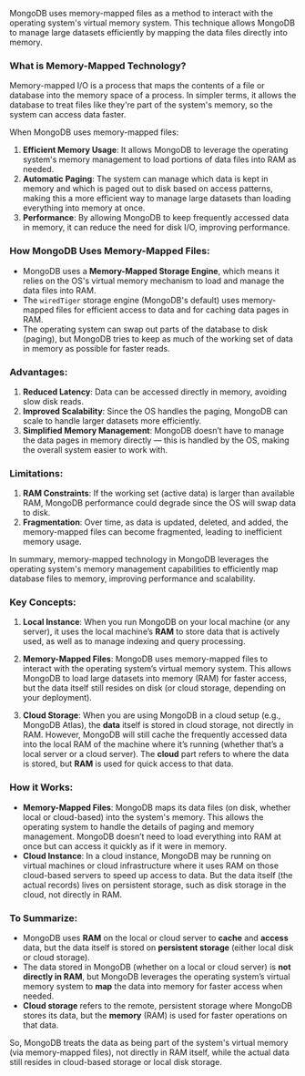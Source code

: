 MongoDB uses memory-mapped files as a method to interact with the operating system's virtual memory system. This technique allows MongoDB to manage large datasets efficiently by mapping the data files directly into memory.

### **What is Memory-Mapped Technology?**

Memory-mapped I/O is a process that maps the contents of a file or database into the memory space of a process. In simpler terms, it allows the database to treat files like they're part of the system's memory, so the system can access data faster.

When MongoDB uses memory-mapped files:

1. **Efficient Memory Usage**: It allows MongoDB to leverage the operating system's memory management to load portions of data files into RAM as needed.
2. **Automatic Paging**: The system can manage which data is kept in memory and which is paged out to disk based on access patterns, making this a more efficient way to manage large datasets than loading everything into memory at once.
3. **Performance**: By allowing MongoDB to keep frequently accessed data in memory, it can reduce the need for disk I/O, improving performance.

### **How MongoDB Uses Memory-Mapped Files**:

- MongoDB uses a **Memory-Mapped Storage Engine**, which means it relies on the OS's virtual memory mechanism to load and manage the data files into RAM.
- The `wiredTiger` storage engine (MongoDB's default) uses memory-mapped files for efficient access to data and for caching data pages in RAM.
- The operating system can swap out parts of the database to disk (paging), but MongoDB tries to keep as much of the working set of data in memory as possible for faster reads.

### **Advantages**:

1. **Reduced Latency**: Data can be accessed directly in memory, avoiding slow disk reads.
2. **Improved Scalability**: Since the OS handles the paging, MongoDB can scale to handle larger datasets more efficiently.
3. **Simplified Memory Management**: MongoDB doesn’t have to manage the data pages in memory directly — this is handled by the OS, making the overall system easier to work with.

### **Limitations**:

1. **RAM Constraints**: If the working set (active data) is larger than available RAM, MongoDB performance could degrade since the OS will swap data to disk.
2. **Fragmentation**: Over time, as data is updated, deleted, and added, the memory-mapped files can become fragmented, leading to inefficient memory usage.

In summary, memory-mapped technology in MongoDB leverages the operating system's memory management capabilities to efficiently map database files to memory, improving performance and scalability.

### Key Concepts:

1. **Local Instance**: When you run MongoDB on your local machine (or any server), it uses the local machine’s **RAM** to store data that is actively used, as well as to manage indexing and query processing.
2. **Memory-Mapped Files**: MongoDB uses memory-mapped files to interact with the operating system’s virtual memory system. This allows MongoDB to load large datasets into memory (RAM) for faster access, but the data itself still resides on disk (or cloud storage, depending on your deployment).

3. **Cloud Storage**: When you are using MongoDB in a cloud setup (e.g., MongoDB Atlas), the **data** itself is stored in cloud storage, not directly in RAM. However, MongoDB will still cache the frequently accessed data into the local RAM of the machine where it’s running (whether that’s a local server or a cloud server). The **cloud** part refers to where the data is stored, but **RAM** is used for quick access to that data.

### How it Works:

- **Memory-Mapped Files**: MongoDB maps its data files (on disk, whether local or cloud-based) into the system's memory. This allows the operating system to handle the details of paging and memory management. MongoDB doesn’t need to load everything into RAM at once but can access it quickly as if it were in memory.
- **Cloud Instance**: In a cloud instance, MongoDB may be running on virtual machines or cloud infrastructure where it uses RAM on those cloud-based servers to speed up access to data. But the data itself (the actual records) lives on persistent storage, such as disk storage in the cloud, not directly in RAM.

### To Summarize:

- MongoDB uses **RAM** on the local or cloud server to **cache** and **access** data, but the data itself is stored on **persistent storage** (either local disk or cloud storage).
- The data stored in MongoDB (whether on a local or cloud server) is **not directly in RAM**, but MongoDB leverages the operating system’s virtual memory system to **map** the data into memory for faster access when needed.
- **Cloud storage** refers to the remote, persistent storage where MongoDB stores its data, but the **memory** (RAM) is used for faster operations on that data.

So, MongoDB treats the data as being part of the system's virtual memory (via memory-mapped files), not directly in RAM itself, while the actual data still resides in cloud-based storage or local disk storage.
